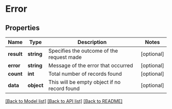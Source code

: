 # Error

## Properties
Name | Type | Description | Notes
------------ | ------------- | ------------- | -------------
**result** | **string** | Specifies the outcome of the request made | [optional] 
**error** | **string** | Message of the error that occurred | [optional] 
**count** | **int** | Total number of records found | [optional] 
**data** | **object** | This will be empty object if no record found | [optional] 

[[Back to Model list]](../README.md#documentation-for-models) [[Back to API list]](../README.md#documentation-for-api-endpoints) [[Back to README]](../README.md)


